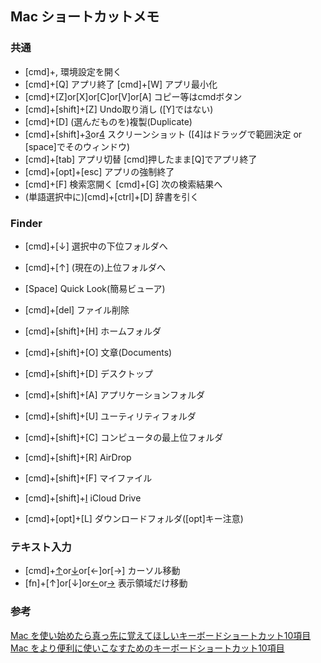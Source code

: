 Mac ショートカットメモ
-----

### 共通

* [cmd]+[,](カンマ) 環境設定を開く
* [cmd]+[Q] アプリ終了 [cmd]+[W] アプリ最小化
* [cmd]+[Z]or[X]or[C]or[V]or[A] コピー等はcmdボタン
* [cmd]+[shift]+[Z] Undo取り消し ([Y]ではない)
* [cmd]+[D] (選んだものを)複製(Duplicate)
* [cmd]+[shift]+[3](全体)or[4](一部) スクリーンショット ([4]はドラッグで範囲決定 or [space]でそのウィンドウ)
* [cmd]+[tab] アプリ切替 [cmd]押したまま[Q]でアプリ終了
* [cmd]+[opt]+[esc] アプリの強制終了
* [cmd]+[F] 検索窓開く [cmd]+[G] 次の検索結果へ
* (単語選択中に)[cmd]+[ctrl]+[D] 辞書を引く

### Finder

* [cmd]+[↓] 選択中の下位フォルダへ
* [cmd]+[↑] (現在の)上位フォルダへ
* [Space] Quick Look(簡易ビューア)
* [cmd]+[del] ファイル削除

* [cmd]+[shift]+[H] ホームフォルダ
* [cmd]+[shift]+[O] 文章(Documents)
* [cmd]+[shift]+[D] デスクトップ
* [cmd]+[shift]+[A] アプリケーションフォルダ
* [cmd]+[shift]+[U] ユーティリティフォルダ
* [cmd]+[shift]+[C] コンピュータの最上位フォルダ
* [cmd]+[shift]+[R] AirDrop
* [cmd]+[shift]+[F] マイファイル
* [cmd]+[shift]+[I](アイ) iCloud Drive
* [cmd]+[opt]+[L] ダウンロードフォルダ([opt]キー注意)

### テキスト入力

* [cmd]+[↑](先頭)or[↓](文末)or[←]or[→] カーソル移動
* [fn]+[↑]or[↓]or[←](先頭)or[→](文末) 表示領域だけ移動

### 参考
[Mac を使い始めたら真っ先に覚えてほしいキーボードショートカット10項目](http://www.msng.info/archives/2012/02/keyboard-shortcuts-for-mac-beginners.php)
[Mac をより便利に使いこなすためのキーボードショートカット10項目](http://www.msng.info/archives/2014/12/mac-keyboard-shorotucuts.php)
